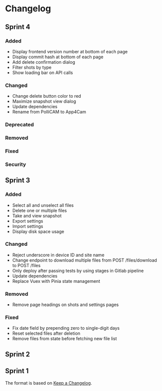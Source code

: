 # Changelog

## Sprint 4

### Added

- Display frontend version number at bottom of each page
- Display commit hash at bottom of each page
- Add delete confirmation dialog
- Filter shots by type
- Show loading bar on API calls

### Changed

- Change delete button color to red
- Maximize snapshot view dialog
- Update dependencies
- Rename from PolliCAM to App4Cam

### Deprecated

### Removed

### Fixed

### Security

## Sprint 3

### Added

- Select all and unselect all files
- Delete one or multiple files
- Take and view snapshot
- Export settings
- Import settings
- Display disk space usage

### Changed

- Reject underscore in device ID and site name
- Change endpoint to download multiple files from POST /files/download to POST /files
- Only deploy after passing tests by using stages in Gitlab pipeline
- Update dependencies
- Replace Vuex with Pinia state management

### Removed

- Remove page headings on shots and settings pages

### Fixed

- Fix date field by prepending zero to single-digit days
- Reset selected files after deletion
- Remove files from state before fetching new file list

## Sprint 2

## Sprint 1

The format is based on [Keep a Changelog](https://keepachangelog.com/).
